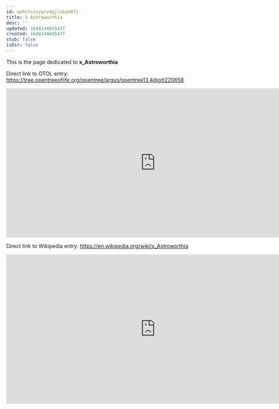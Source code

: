 ```yaml
---
id: eehctsivyycvdqjlcbym97j
title: X Astroworthia
desc: ''
updated: 1648144045437
created: 1648144045437
stub: false
isDir: false
---
```

This is the page dedicated to **x_Astroworthia**


Direct link to OTOL entry: https://tree.opentreeoflife.org/opentree/argus/opentree13.4@ott220658



<html>
    <body>
    <iframe src="https://tree.opentreeoflife.org/opentree/argus/opentree13.4@ott220658"
    width="800" height="400" frameborder="0" allowfullscreen> </iframe>
    </body>
</html>
    


Direct link to Wikipedia entry: https://en.wikipedia.org/wiki/x_Astroworthia



<html>
    <body>
    <iframe src="https://en.wikipedia.org/wiki/x_Astroworthia"
    width="800" height="400" frameborder="0" allowfullscreen> </iframe>
    </body>
</html>
    
